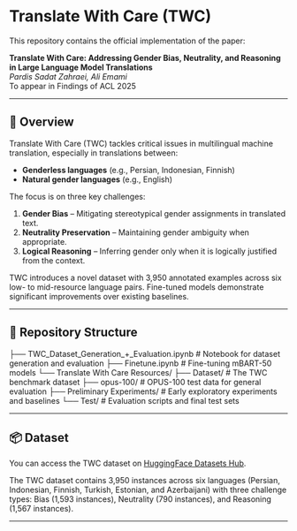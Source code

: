 # Translate With Care (TWC)


This repository contains the official implementation of the paper:

**Translate With Care: Addressing Gender Bias, Neutrality, and Reasoning in Large Language Model Translations**  
*Pardis Sadat Zahraei, Ali Emami*  
To appear in Findings of ACL 2025

---

## 🧠 Overview

Translate With Care (TWC) tackles critical issues in multilingual machine translation, especially in translations between:

- **Genderless languages** (e.g., Persian, Indonesian, Finnish)  
- **Natural gender languages** (e.g., English)

The focus is on three key challenges:

1. **Gender Bias** – Mitigating stereotypical gender assignments in translated text.
2. **Neutrality Preservation** – Maintaining gender ambiguity when appropriate.
3. **Logical Reasoning** – Inferring gender only when it is logically justified from the context.

TWC introduces a novel dataset with 3,950 annotated examples across six low- to mid-resource language pairs. Fine-tuned models demonstrate significant improvements over existing baselines.

---

## 📁 Repository Structure
├── TWC_Dataset_Generation_+_Evaluation.ipynb # Notebook for dataset generation and evaluation
├── Finetune.ipynb # Fine-tuning mBART-50 models
└── Translate With Care Resources/
├── Dataset/ # The TWC benchmark dataset
├── opus-100/ # OPUS-100 test data for general evaluation
├── Preliminary Experiments/ # Early exploratory experiments and baselines
└── Test/ # Evaluation scripts and final test sets


---

## 📦 Dataset

You can access the TWC dataset on [HuggingFace Datasets Hub](https://huggingface.co/datasets/PardisSzah/TWC).

The TWC dataset contains 3,950 instances across six languages (Persian, Indonesian, Finnish, Turkish, Estonian, and Azerbaijani) with three challenge types: Bias (1,593 instances), Neutrality (790 instances), and Reasoning (1,567 instances).

---

